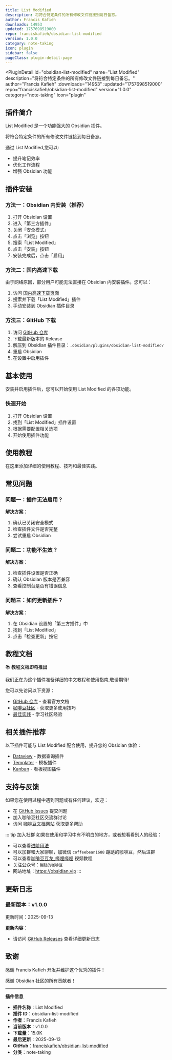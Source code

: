 ```yaml
---
title: List Modified
description: 将符合特定条件的所有修改文件链接到每日备忘。
author: Francis Kafieh
downloads: 14953
updated: 1757698519000
repo: franciskafieh/obsidian-list-modified
version: 1.0.0
category: note-taking
icon: plugin
sidebar: false
pageClass: plugin-detail-page
---
```


<PluginDetail
  id="obsidian-list-modified"
  name="List Modified"
  description="将符合特定条件的所有修改文件链接到每日备忘。"
  author="Francis Kafieh"
  :downloads="14953"
  :updated="1757698519000"
  repo="franciskafieh/obsidian-list-modified"
  version="1.0.0"
  category="note-taking"
  icon="plugin"
>

<!-- AUTO_GENERATED_START -->
## 插件简介

List Modified 是一个功能强大的 Obsidian 插件。

将符合特定条件的所有修改文件链接到每日备忘。

通过 List Modified,您可以:

- 提升笔记效率
- 优化工作流程
- 增强 Obsidian 功能

<!-- AUTO_GENERATED_END -->

<!-- AUTO_GENERATED_START -->
## 插件安装

### 方法一：Obsidian 内安装（推荐）

1. 打开 Obsidian 设置
2. 进入「第三方插件」
3. 关闭「安全模式」
4. 点击「浏览」按钮
5. 搜索「List Modified」
6. 点击「安装」按钮
7. 安装完成后，点击「启用」

### 方法二：国内高速下载

由于网络原因，部分用户可能无法直接在 Obsidian 内安装插件。您可以：

1. 访问 [国内高速下载页面](/zh/documentation/obsidian-plugins-download.html)
2. 搜索并下载「List Modified」插件
3. 手动安装到 Obsidian 插件目录

### 方法三：GitHub 下载

1. 访问 [GitHub 仓库](https://github.com/franciskafieh/obsidian-list-modified)
2. 下载最新版本的 Release
3. 解压到 Obsidian 插件目录：`.obsidian/plugins/obsidian-list-modified/`
4. 重启 Obsidian
5. 在设置中启用插件

## 基本使用

安装并启用插件后，您可以开始使用 List Modified 的各项功能。

### 快速开始

1. 打开 Obsidian 设置
2. 找到「List Modified」插件设置
3. 根据需要配置相关选项
4. 开始使用插件功能

<!-- AUTO_GENERATED_END -->

<!-- CUSTOM_CONTENT_START:tutorial -->
## 使用教程

在这里添加详细的使用教程、技巧和最佳实践。

<!-- CUSTOM_CONTENT_END:tutorial -->

<!-- SHARED_CONTENT_START -->
## 常见问题

### 问题一：插件无法启用？

**解决方案**：
1. 确认已关闭安全模式
2. 检查插件文件是否完整
3. 尝试重启 Obsidian

### 问题二：功能不生效？

**解决方案**：
1. 检查插件设置是否正确
2. 确认 Obsidian 版本是否兼容
3. 查看控制台是否有错误信息

### 问题三：如何更新插件？

**解决方案**：
1. 在 Obsidian 设置的「第三方插件」中
2. 找到「List Modified」
3. 点击「检查更新」按钮

## 教程文档

📚 **教程文档即将推出**

我们正在为这个插件准备详细的中文教程和使用指南,敬请期待!

您可以先访问以下资源：
- [GitHub 仓库](https://github.com/franciskafieh/obsidian-list-modified) - 查看官方文档
- [咖啡豆社区](/zh/bases/) - 获取更多使用技巧
- [最佳实践](/zh/best-practices/) - 学习社区经验

## 相关插件推荐

以下插件可能与 List Modified 配合使用，提升您的 Obsidian 体验：

- [Dataview](/zh/plugins/dataview.html) - 数据查询插件
- [Templater](/zh/plugins/templater-obsidian.html) - 模板插件
- [Kanban](/zh/plugins/obsidian-kanban.html) - 看板视图插件

## 支持与反馈

如果您在使用过程中遇到问题或有任何建议，欢迎：

- 在 [GitHub Issues](https://github.com/franciskafieh/obsidian-list-modified/issues) 提交问题
- 加入咖啡豆社区交流群讨论
- 访问 [咖啡豆文档网站](https://obsidian.vip) 获取更多帮助

::: tip 加入社群
如果在使用和学习中有不明白的地方，或者想看看别人的经验：
- 可以查看[进阶用法](/zh/advanced)
- 可以加群和大家聊聊，加微信 `coffeebean1688` 蹦跶的咖啡豆，然后进群
- 可以查看[咖啡豆豆龙_哔哩哔哩](https://space.bilibili.com/618777356) 视频教程
- 关注公众号：`蹦跶的咖啡豆`
- 网站地址：https://obsidian.vip
:::
<!-- SHARED_CONTENT_END -->

<!-- AUTO_GENERATED_START -->
## 更新日志

### 最新版本：v1.0.0

更新时间：2025-09-13

**更新内容**：
- 请访问 [GitHub Releases](https://github.com/franciskafieh/obsidian-list-modified/releases) 查看详细更新日志

## 致谢

感谢 Francis Kafieh 开发并维护这个优秀的插件！

感谢 Obsidian 社区的所有贡献者！

---

**插件信息**
- **插件名称**：List Modified
- **插件 ID**：obsidian-list-modified
- **作者**：Francis Kafieh
- **当前版本**：v1.0.0
- **下载量**：15.0K
- **最后更新**：2025-09-13
- **GitHub**：[franciskafieh/obsidian-list-modified](https://github.com/franciskafieh/obsidian-list-modified)
- **分类**：note-taking
<!-- AUTO_GENERATED_END -->

</PluginDetail>

